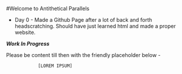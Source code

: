 #Welcome to Antithetical Parallels

* Day 0 - Made a Github Page after a lot of back and forth headscratching. Should have just learned html and made a proper website.

***Work In Progress***

Please be content till then with the friendly placeholder below - 

                [LOREM IPSUM]
